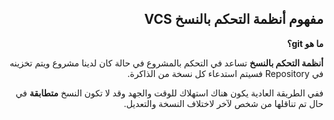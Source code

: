 <div dir = "rtl">



## مفهوم أنظمة التحكم بالنسخ VCS



**ما هو git؟**

**أنظمة التحكم بالنسخ** تساعد في التحكم بالمشروع في حالة كان لدينا مشروع ويتم تخزينه في Repository فسيتم استدعاء كل نسخة من الذاكرة.

ففي الطريقة العادية يكون هناك استهلاك للوقت والجهد وقد لا تكون النسخ **متطابقة** في حال تم تناقلها من شخص لآخر لاختلاف النسخة والتعديل.
</div>
